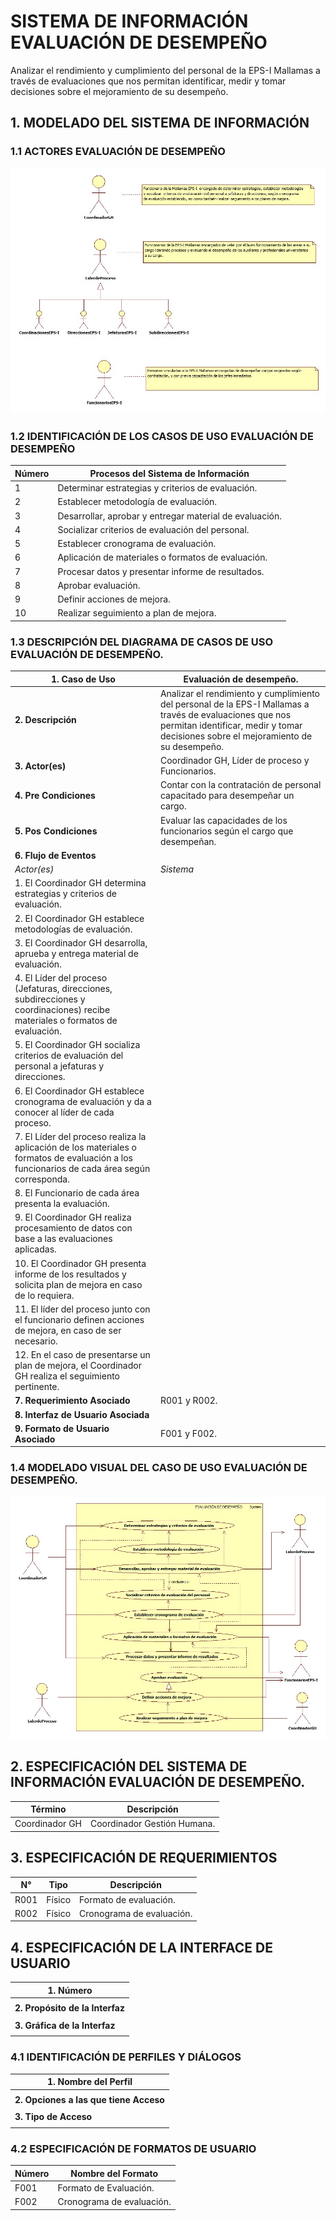 # SISTEMA DE INFORMACIÓN EVALUACIÓN DE DESEMPEÑO

Analizar el rendimiento y cumplimiento del personal de la EPS-I Mallamas a través de evaluaciones que nos permitan identificar, medir y tomar decisiones sobre el mejoramiento de su desempeño.

## 1. MODELADO DEL SISTEMA DE INFORMACIÓN

### 1.1 ACTORES EVALUACIÓN DE DESEMPEÑO

![Con titulo](img/ActorEvaluacióndeDesempeño.jpg "Actores")

### 1.2 IDENTIFICACIÓN DE LOS CASOS DE USO EVALUACIÓN DE DESEMPEÑO

| Número | Procesos del Sistema de Información                     |
| ------ | ------------------------------------------------------- |
| 1      | Determinar estrategias y criterios de evaluación.        |
| 2      | Establecer metodología de evaluación.                   |
| 3      | Desarrollar, aprobar y entregar material de evaluación. |
| 4      | Socializar criterios de evaluación del personal.        |
| 5      | Establecer cronograma de evaluación.                    |
| 6      | Aplicación de materiales o formatos de evaluación.      |
| 7      | Procesar datos y presentar informe de resultados.       |
| 8      | Aprobar evaluación.                                     |
| 9      | Definir acciones de mejora.                             |
| 10     | Realizar seguimiento a plan de mejora.                  |

### 1.3 DESCRIPCIÓN DEL DIAGRAMA DE CASOS DE USO EVALUACIÓN DE DESEMPEÑO.

| **1. Caso de Uso** | Evaluación de desempeño. |
| - | - |
| **2. Descripción** | Analizar el rendimiento y cumplimiento del personal de la EPS-I Mallamas a través de evaluaciones que nos permitan identificar, medir y tomar decisiones sobre el mejoramiento de su desempeño. |
| **3. Actor(es)**   | Coordinador GH, Líder de proceso y Funcionarios. |
| **4. Pre Condiciones** | Contar con la contratación de personal capacitado para desempeñar un cargo. |
| **5. Pos Condiciones** | Evaluar las capacidades de los funcionarios según el cargo que desempeñan.|
| **6. Flujo de Eventos** |
| *Actor(es)* | *Sistema* |
| 1. El Coordinador GH determina estrategias y criterios de evaluación. |  |
| 2. El Coordinador GH establece metodologías de evaluación. |  |
| 3. El Coordinador GH desarrolla, aprueba y entrega material de evaluación. | |
| 4. El Líder del proceso (Jefaturas, direcciones, subdirecciones y coordinaciones) recibe materiales o formatos de evaluación. | |
| 5. El Coordinador GH socializa criterios de evaluación del personal a jefaturas y direcciones.  |  |
| 6. El Coordinador GH establece cronograma de evaluación  y da a conocer al líder de cada proceso.  |  |
| 7. El Líder del proceso realiza la aplicación de los materiales o formatos de evaluación a los funcionarios de cada área según corresponda. |  |
| 8. El Funcionario de cada área presenta la evaluación. |  |
| 9. El Coordinador GH realiza procesamiento de datos con base a las evaluaciones aplicadas. |  |
| 10. El Coordinador GH presenta informe de los resultados y solicita plan de mejora en caso de lo requiera.  |  |
| 11. El líder del proceso junto con el funcionario definen acciones de mejora, en caso de ser necesario.  | |
| 12. En el caso de presentarse un plan de mejora, el Coordinador GH realiza el  seguimiento pertinente.  | |
| **7. Requerimiento Asociado** | R001 y R002. |
| **8. Interfaz de Usuario Asociada** |  |
| **9. Formato de Usuario Asociado** | F001 y F002.|

### 1.4 MODELADO VISUAL DEL CASO DE USO EVALUACIÓN DE DESEMPEÑO.

![Con titulo](img/CasoUsoEvaluacióndeDesempeño.jpg "Caso de uso")

## 2. ESPECIFICACIÓN DEL SISTEMA DE INFORMACIÓN EVALUACIÓN DE DESEMPEÑO.

| Término            | Descripción             |
| ------------------ | ----------------------- |
| Coordinador GH | Coordinador Gestión Humana. |

## 3. ESPECIFICACIÓN DE REQUERIMIENTOS

| **N°** | **Tipo** | **Descripción** |
| - | - | - |
| R001 | Físico | Formato de evaluación. |
| R002 | Físico | Cronograma de evaluación. |

## 4. ESPECIFICACIÓN DE LA INTERFACE DE USUARIO

| **1. Número** |
| - |
|  |
| **2. Propósito de la Interfaz** |
| |
| **3. Gráfica de la Interfaz**|
|  |

### 4.1 IDENTIFICACIÓN DE PERFILES Y DIÁLOGOS

| **1. Nombre del Perfil** |
| - |
|  |
| **2. Opciones a las que tiene Acceso**|
| |
| **3. Tipo de Acceso** |
|  |

### 4.2 ESPECIFICACIÓN DE FORMATOS DE USUARIO

| Número | Nombre del Formato   |
| ------ | -------------------- |
| F001   | Formato de Evaluación. |
| F002   | Cronograma de evaluación.  |